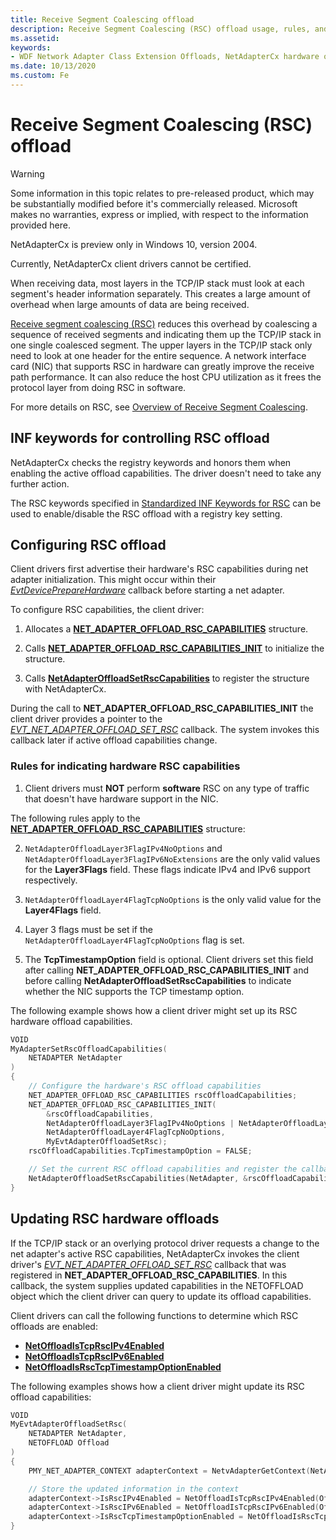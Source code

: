 ```yaml
---
title: Receive Segment Coalescing offload
description: Receive Segment Coalescing (RSC) offload usage, rules, and examples in NetAdapterCx.
ms.assetid:
keywords:
- WDF Network Adapter Class Extension Offloads, NetAdapterCx hardware offloads, NetAdapterCx Offloads, NetAdapter Offloads, Receive Segment Coalescing offload, RSC
ms.date: 10/13/2020
ms.custom: Fe
---
```


# Receive Segment Coalescing (RSC) offload

> [!WARNING]
> Some information in this topic relates to pre-released product, which may be substantially modified before it's commercially released. Microsoft makes no warranties, express or implied, with respect to the information provided here.
>
> NetAdapterCx is preview only in Windows 10, version 2004.
>
> Currently, NetAdapterCx client drivers cannot be certified.

When receiving data, most layers in the TCP/IP stack must look at each segment's header information separately. This creates a large amount of overhead when large amounts of data are being received.

[Receive segment coalescing (RSC)](../network/overview-of-receive-segment-coalescing.md) reduces this overhead by coalescing a sequence of received segments and indicating them up the TCP/IP stack in one single coalesced segment. The upper layers in the TCP/IP stack only need to look at one header for the entire sequence.
A network interface card (NIC) that supports RSC in hardware can greatly improve the receive path performance. It can also reduce the host CPU utilization as it frees the protocol layer from doing RSC in software.

For more details on RSC, see [Overview of Receive Segment Coalescing](../network/overview-of-receive-segment-coalescing.md).

## INF keywords for controlling RSC offload

NetAdapterCx checks the registry keywords and honors them when enabling the active offload capabilities. The driver doesn't need to take any further action.

The RSC keywords specified in [Standardized INF Keywords for RSC](../network/standardized-inf-keywords-for-rsc.md) can be used to enable/disable the RSC offload with a registry key setting.

## Configuring RSC offload

Client drivers first advertise their hardware's RSC capabilities during net adapter initialization. This might occur within their [*EvtDevicePrepareHardware*](/windows-hardware/drivers/ddi/wdfdevice/nc-wdfdevice-evt_wdf_device_prepare_hardware) callback before starting a net adapter.

To configure RSC capabilities, the client driver:

1. Allocates a [**NET_ADAPTER_OFFLOAD_RSC_CAPABILITIES**](/windows-hardware/drivers/ddi/netadapteroffload/ns-netadapteroffload-_net_adapter_offload_rsc_capabilities) structure.

1. Calls [**NET_ADAPTER_OFFLOAD_RSC_CAPABILITIES_INIT**](/windows-hardware/drivers/ddi/netadapteroffload/nf-netadapteroffload-net_adapter_offload_rsc_capabilities_init) to initialize the structure.

1. Calls [**NetAdapterOffloadSetRscCapabilities**](/windows-hardware/drivers/ddi/netadapteroffload/nf-netadapteroffload-netadapteroffloadsetrsccapabilities) to register the structure with NetAdapterCx.
 
During the call to **NET_ADAPTER_OFFLOAD_RSC_CAPABILITIES_INIT** the client driver provides a pointer to the [*EVT_NET_ADAPTER_OFFLOAD_SET_RSC*](/windows-hardware/drivers/ddi/netadapteroffload/nc-netadapteroffload-evt_net_adapter_offload_set_rsc) callback. The system invokes this callback later if active offload capabilities change.

### Rules for indicating hardware RSC capabilities

1. Client drivers must **NOT** perform **software** RSC on any type of traffic that doesn't have hardware support in the NIC.

The following rules apply to the [**NET_ADAPTER_OFFLOAD_RSC_CAPABILITIES**](/windows-hardware/drivers/ddi/netadapteroffload/ns-netadapteroffload-_net_adapter_offload_rsc_capabilities) structure:

2. `NetAdapterOffloadLayer3FlagIPv4NoOptions` and `NetAdapterOffloadLayer3FlagIPv6NoExtensions` are the only valid values for the **Layer3Flags** field. These flags indicate IPv4 and IPv6 support respectively.

3. `NetAdapterOffloadLayer4FlagTcpNoOptions` is the only valid value for the **Layer4Flags** field.

4. Layer 3 flags must be set if the `NetAdapterOffloadLayer4FlagTcpNoOptions` flag is set.

5. The **TcpTimestampOption** field is optional. Client drivers set this field after calling **NET_ADAPTER_OFFLOAD_RSC_CAPABILITIES_INIT** and before calling **NetAdapterOffloadSetRscCapabilities** to indicate whether the NIC supports the TCP timestamp option.

The following example shows how a client driver might set up its RSC hardware offload capabilities.

```C++
VOID
MyAdapterSetRscOffloadCapabilities(
    NETADAPTER NetAdapter
)
{
    // Configure the hardware's RSC offload capabilities
    NET_ADAPTER_OFFLOAD_RSC_CAPABILITIES rscOffloadCapabilities;
    NET_ADAPTER_OFFLOAD_RSC_CAPABILITIES_INIT(
        &rscOffloadCapabilities,
        NetAdapterOffloadLayer3FlagIPv4NoOptions | NetAdapterOffloadLayer3FlagIPv6NoExtensions,
        NetAdapterOffloadLayer4FlagTcpNoOptions,
        MyEvtAdapterOffloadSetRsc);
    rscOffloadCapabilities.TcpTimestampOption = FALSE;

    // Set the current RSC offload capabilities and register the callback for future changes in active capabilities
    NetAdapterOffloadSetRscCapabilities(NetAdapter, &rscOffloadCapabilities);
}
```

## Updating RSC hardware offloads

If the TCP/IP stack or an overlying protocol driver requests a change to the net adapter's active RSC capabilities, NetAdapterCx invokes the client driver's [*EVT_NET_ADAPTER_OFFLOAD_SET_RSC*](/windows-hardware/drivers/ddi/netadapteroffload/nc-netadapteroffload-evt_net_adapter_offload_set_rsc) callback that was registered in **NET_ADAPTER_OFFLOAD_RSC_CAPABILITIES**. In this callback, the system supplies updated capabilities in the NETOFFLOAD object which the client driver can query to update its offload capabilities.

Client drivers can call the following functions to determine which RSC offloads are enabled:

* [**NetOffloadIsTcpRscIPv4Enabled**](/windows-hardware/drivers/ddi/netadapteroffload/nf-netadapteroffload-netoffloadistcprscipv4enabled)
* [**NetOffloadIsTcpRscIPv6Enabled**](/windows-hardware/drivers/ddi/netadapteroffload/nf-netadapteroffload-netoffloadistcprscipv6enabled)
* [**NetOffloadIsRscTcpTimestampOptionEnabled**](/windows-hardware/drivers/ddi/netadapteroffload/nf-netadapteroffload-netoffloadisrsctcptimestampoptionenabled)


The following examples shows how a client driver might update its RSC offload capabilities:
```C++
VOID
MyEvtAdapterOffloadSetRsc(
    NETADAPTER NetAdapter,
    NETOFFLOAD Offload
)
{
    PMY_NET_ADAPTER_CONTEXT adapterContext = NetvAdapterGetContext(NetAdapter);

    // Store the updated information in the context
    adapterContext->IsRscIPv4Enabled = NetOffloadIsTcpRscIPv4Enabled(Offload);
    adapterContext->IsRscIPv6Enabled = NetOffloadIsTcpRscIPv6Enabled(Offload);
    adapterContext->IsRscTcpTimestampOptionEnabled = NetOffloadIsRscTcpTimestampOptionEnabled(Offload);
}
```
